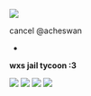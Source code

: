 ![](https://media.discordapp.net/attachments/1207400681678311458/1210231141878202378/image.png?ex=660eb895&is=65fc4395&hm=b5fe2271038f2bcefb299b648cbaf5c8873dd970f3a0e67f3a4034a272cd26fa&format=webp&quality=lossless&width=317&height=385&)


cancel @acheswan


-


**wxs jail tycoon :3**


![](https://media.discordapp.net/attachments/1207400681678311458/1210647038338007080/image.png?ex=66103bea&is=65fdc6ea&hm=98c7965c34786bf7b770225f311c82520196b9021678834664a38a19fcbd0c19&format=webp&quality=lossless&width=487&height=591&) ![](https://media.discordapp.net/attachments/1207400681678311458/1210648441991204964/image.png?ex=66103d39&is=65fdc839&hm=26593574d3018acb933de33d29ee7802fc84067aee6ad12d8b37bb546ed61753&format=webp&quality=lossless&width=383&height=393&) ![](https://media.discordapp.net/attachments/1207400681678311458/1210649568077807719/image.png?ex=66103e45&is=65fdc945&hm=a2c3bab57f01bc4caa591d3072194cbe05aa1bf42f850d38bb540d20cab4092d&format=webp&quality=lossless&width=864&height=579&) ![](https://media.discordapp.net/attachments/1207400681678311458/1210650422398681158/image.png?ex=66103f11&is=65fdca11&hm=3684a7cfa94bb8298f622dd8a803100e853413ba523940f931706ec93c15377e&format=webp&quality=lossless&width=135&height=249&)

